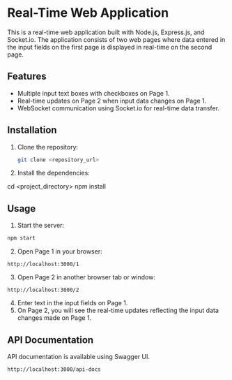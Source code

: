 # Real-Time Web Application

This is a real-time web application built with Node.js, Express.js, and Socket.io. The application consists of two web pages where data entered in the input fields on the first page is displayed in real-time on the second page.

## Features

- Multiple input text boxes with checkboxes on Page 1.
- Real-time updates on Page 2 when input data changes on Page 1.
- WebSocket communication using Socket.io for real-time data transfer.

## Installation

1. Clone the repository:

   ```bash
   git clone <repository_url>

2. Install the dependencies:

cd <project_directory>
npm install


## Usage

1. Start the server:

```bash
npm start
```

2. Open Page 1 in your browser:
```
http://localhost:3000/1
```

3. Open Page 2 in another browser tab or window:

```
http://localhost:3000/2
```

4. Enter text in the input fields on Page 1.
5. On Page 2, you will see the real-time updates reflecting the input data changes made on Page 1.



## API Documentation

API documentation is available using Swagger UI.

```
http://localhost:3000/api-docs
```

